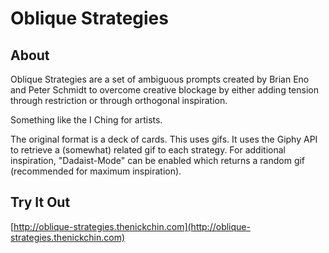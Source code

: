 # Oblique Strategies

## About

Oblique Strategies are a set of ambiguous prompts created by Brian Eno and Peter Schmidt to overcome creative blockage by either adding tension through restriction or through orthogonal inspiration.

Something like the I Ching for artists.

The original format is a deck of cards. This uses gifs. It uses the Giphy API to retrieve a (somewhat) related gif to each strategy. For additional inspiration, "Dadaist-Mode" can be enabled which returns a random gif (recommended for maximum inspiration). 

## Try It Out
[http://oblique-strategies.thenickchin.com](http://oblique-strategies.thenickchin.com)

